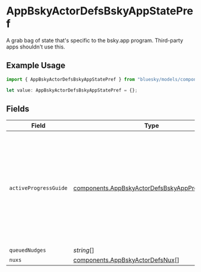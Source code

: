 # AppBskyActorDefsBskyAppStatePref

A grab bag of state that's specific to the bsky.app program. Third-party apps shouldn't use this.

## Example Usage

```typescript
import { AppBskyActorDefsBskyAppStatePref } from "bluesky/models/components";

let value: AppBskyActorDefsBskyAppStatePref = {};
```

## Fields

| Field                                                                                                                      | Type                                                                                                                       | Required                                                                                                                   | Description                                                                                                                |
| -------------------------------------------------------------------------------------------------------------------------- | -------------------------------------------------------------------------------------------------------------------------- | -------------------------------------------------------------------------------------------------------------------------- | -------------------------------------------------------------------------------------------------------------------------- |
| `activeProgressGuide`                                                                                                      | [components.AppBskyActorDefsBskyAppProgressGuide](../../models/components/appbskyactordefsbskyappprogressguide.md)         | :heavy_minus_sign:                                                                                                         | If set, an active progress guide. Once completed, can be set to undefined. Should have unspecced fields tracking progress. |
| `queuedNudges`                                                                                                             | *string*[]                                                                                                                 | :heavy_minus_sign:                                                                                                         | N/A                                                                                                                        |
| `nuxs`                                                                                                                     | [components.AppBskyActorDefsNux](../../models/components/appbskyactordefsnux.md)[]                                         | :heavy_minus_sign:                                                                                                         | N/A                                                                                                                        |